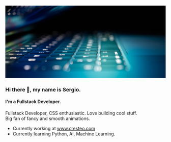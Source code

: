 ![Frontend Developer](https://github.com/sergiofruto/sergiofruto/blob/main/computer-blue-light.png)

### Hi there 👋, my name is Sergio.
#### I'm a Fullstack Developer.

Fullstack Developer, CSS enthusiastic. Love building cool stuff.  
Big fan of fancy and smooth animations.

- Currently working at www.cresteo.com
- Currently learning Python, AI, Machine Learning. 

